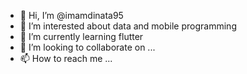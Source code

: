 - 👋 Hi, I’m @imamdinata95
- 👀 I’m interested about data and mobile programming
- 🌱 I’m currently learning flutter
- 💞️ I’m looking to collaborate on ...
- 📫 How to reach me ...

<!---
imamdinata95/imamdinata95 is a ✨ special ✨ repository because its `README.md` (this file) appears on your GitHub profile.
You can click the Preview link to take a look at your changes.
--->
